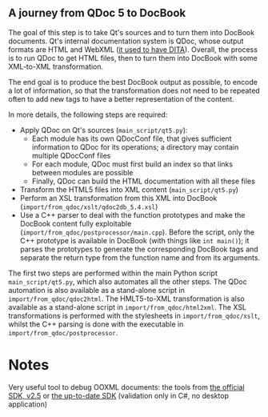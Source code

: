 ## A journey from QDoc 5 to DocBook ##

The goal of this step is to take Qt's sources and to turn them into DocBook documents. 
Qt's internal documentation system is QDoc, whose output formats are HTML and WebXML
([it used to have DITA](http://lists.qt-project.org/pipermail/development/2013-June/011311.html)). 
Overall, the process is to run QDoc to get HTML files, then to turn them into DocBook
with some XML-to-XML transformation. 

The end goal is to produce the best DocBook output as possible, to encode a lot of information, 
so that the transformation does not need to be repeated often to add new tags to 
have a better representation of the content. 

In more details, the following steps are required: 

- Apply QDoc on Qt's sources (`main_script/qt5.py`): 
    - Each module has its own QDocConf file, that gives sufficient information to QDoc 
      for its operations; a directory may contain multiple QDocConf files
    - For each module, QDoc must first build an index so that links between modules are 
      possible
    - Finally, QDoc can build the HTML documentation with all these files
- Transform the HTML5 files into XML content (`main_script/qt5.py`)
- Perform an XSL transformation from this XML into DocBook (`import/from_qdoc/xslt/qdoc2db_5.4.xsl`)
- Use a C++ parser to deal with the function prototypes and make the DocBook content
  fully exploitable (`import/from_qdoc/postprocessor/main.cpp`). Before the script, 
  only the C++ prototype is available in DocBook (with things like `int main()`); 
  it parses the prototypes to generate the corresponding DocBook tags and separate the 
  return type from the function name and from its arguments. 
   
The first two steps are performed within the main Python script `main_script/qt5.py`, 
which also automates all the other steps. 
The QDoc automation is also available as a stand-alone script in 
`import/from_qdoc/qdoc2html`. The HMLT5-to-XML transformation is also available as a 
stand-alone script in `import/from_qdoc/html2xml`. The XSL transformations is performed 
with the stylesheets in `import/from_qdoc/xslt`, whilst the C++ parsing is done with 
the executable in `import/from_qdoc/postprocessor`.

Notes
=====

Very useful tool to debug OOXML documents: the tools from 
[the official SDK, v2.5](https://www.microsoft.com/en-us/download/details.aspx?id=30425)
or [the up-to-date SDK](https://github.com/OfficeDev/Open-XML-SDK) 
(validation only in C#, no desktop application)